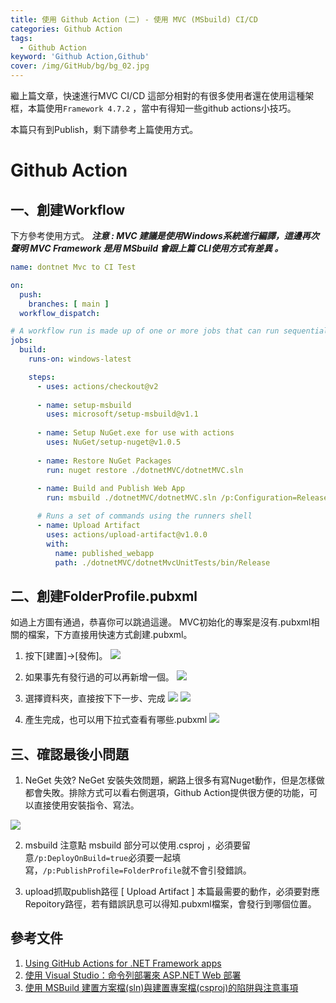 ```yaml
---
title: 使用 Github Action (二) - 使用 MVC (MSbuild) CI/CD
categories: Github Action
tags: 
  - Github Action
keyword: 'Github Action,Github'
cover: /img/GitHub/bg/bg_02.jpg
---
```


繼上篇文章，快速進行MVC CI/CD 這部分相對的有很多使用者還在使用這種架框，本篇使用```Framework 4.7.2``` ，當中有得知一些github actions小技巧。

本篇只有到Publish，剩下請參考上篇使用方式。

# Github Action
## 一、創建Workflow
下方參考使用方式。
***注意 : MVC 建議是使用Windows系統進行編譯，這邊再次聲明 MVC Framework 是用 MSbuild 會跟上篇 CLI使用方式有差異 。***

```yml
name: dontnet Mvc to CI Test

on:
  push:
    branches: [ main ]
  workflow_dispatch:

# A workflow run is made up of one or more jobs that can run sequentially or in parallel
jobs:
  build:
    runs-on: windows-latest

    steps:
      - uses: actions/checkout@v2
               
      - name: setup-msbuild
        uses: microsoft/setup-msbuild@v1.1
      
      - name: Setup NuGet.exe for use with actions
        uses: NuGet/setup-nuget@v1.0.5
      
      - name: Restore NuGet Packages
        run: nuget restore ./dotnetMVC/dotnetMVC.sln
      
      - name: Build and Publish Web App
        run: msbuild ./dotnetMVC/dotnetMVC.sln /p:Configuration=Release /p:DeployOnBuild=true /p:PublishProfile=FolderProfile

      # Runs a set of commands using the runners shell
      - name: Upload Artifact
        uses: actions/upload-artifact@v1.0.0
        with:
          name: published_webapp
          path: ./dotnetMVC/dotnetMvcUnitTests/bin/Release
```

## 二、創建FolderProfile.pubxml
如過上方圖有通過，恭喜你可以跳過這邊。
MVC初始化的專案是沒有.pubxml相關的檔案，下方直接用快速方式創建.pubxml。

1. 按下[建置]->[發佈]。
![](/img/GitHub/action/2-01.png)

2. 如果事先有發行過的可以再新增一個。
![](/img/GitHub/action/2-02.png)

3. 選擇資料夾，直接按下下一步、完成
![](/img/GitHub/action/2-03.png)
![](/img/GitHub/action/2-04.png)

4. 產生完成，也可以用下拉式查看有哪些.pubxml
![](/img/GitHub/action/2-05.png)

## 三、確認最後小問題
1. NeGet 失效?
NeGet 安裝失效問題，網路上很多有寫Nuget動作，但是怎樣做都會失敗。排除方式可以看右側選項，Github Action提供很方便的功能，可以直接使用安裝指令、寫法。
  
![](/img/GitHub/action/2-06.png)

2. msbuild 注意點
msbuild 部分可以使用.csproj ，必須要留意```/p:DeployOnBuild=true```必須要一起填寫，```/p:PublishProfile=FolderProfile```就不會引發錯誤。

3. upload抓取publish路徑
[ Upload Artifact ] 本篇最需要的動作，必須要對應Repoitory路徑，若有錯誤訊息可以得知.pubxml檔案，會發行到哪個位置。

## 參考文件
1. [Using GitHub Actions for .NET Framework apps](https://timheuer.com/blog/building-net-framework-apps-using-github-actions/)
2. [使用 Visual Studio：命令列部署來 ASP.NET Web 部署](https://docs.microsoft.com/zh-tw/aspnet/web-forms/overview/deployment/visual-studio-web-deployment/command-line-deployment)
3. [使用 MSBuild 建置方案檔(sln)與建置專案檔(csproj)的陷阱與注意事項](https://blog.miniasp.com/post/2021/08/28/Build-Solution-or-Csproj-using-MSBuild)

